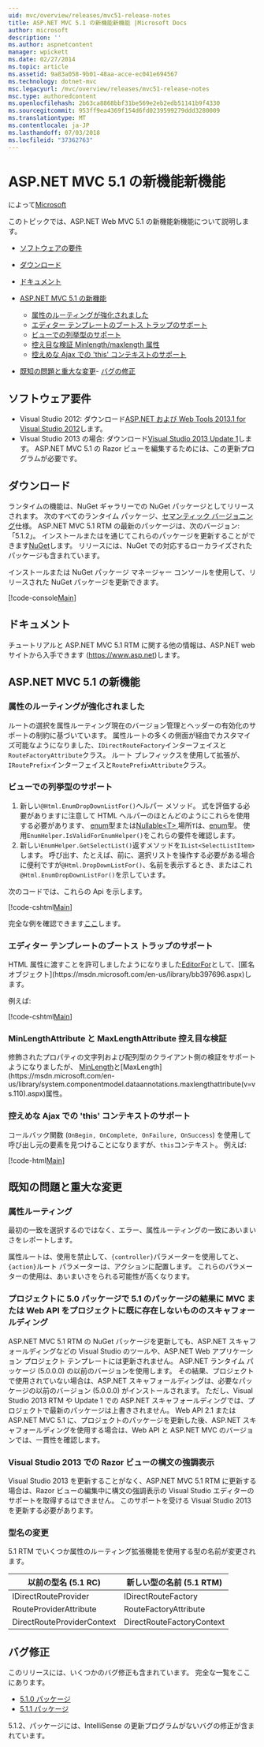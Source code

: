 ```yaml
---
uid: mvc/overview/releases/mvc51-release-notes
title: ASP.NET MVC 5.1 の新機能新機能 |Microsoft Docs
author: microsoft
description: ''
ms.author: aspnetcontent
manager: wpickett
ms.date: 02/27/2014
ms.topic: article
ms.assetid: 9a83a058-9b01-48aa-acce-ec041e694567
ms.technology: dotnet-mvc
msc.legacyurl: /mvc/overview/releases/mvc51-release-notes
msc.type: authoredcontent
ms.openlocfilehash: 2b63ca8868bbf31be569e2eb2edb51141b9f4330
ms.sourcegitcommit: 953ff9ea4369f154d6fd0239599279ddd3280009
ms.translationtype: MT
ms.contentlocale: ja-JP
ms.lasthandoff: 07/03/2018
ms.locfileid: "37362763"
---
```

<a name="whats-new-in-aspnet-mvc-51"></a>ASP.NET MVC 5.1 の新機能新機能
====================
によって[Microsoft](https://github.com/microsoft)

このトピックでは、ASP.NET Web MVC 5.1 の新機能新機能について説明します。

- [ソフトウェアの要件](#SoftwareRequirements)
- [ダウンロード](#download)
- [ドキュメント](#documentation)
- [ASP.NET MVC 5.1 の新機能](#new-features)

    - [属性のルーティングが強化されました](#AttributeRouting)
    - [エディター テンプレートのブートス トラップのサポート](#Bootstrap)
    - [ビューでの列挙型のサポート](#Enum)
    - [控え目な検証 Minlength/maxlength 属性](#Unobtrusive)
    - [控えめな Ajax での 'this' コンテキストのサポート](#thisContext)
- [既知の問題と重大な変更](#KnownBreakingChanges)- [バグの修正](#bug-fixes)

<a id="SoftwareRequirements"></a>
## <a name="software-requirements"></a>ソフトウェア要件

- Visual Studio 2012: ダウンロード[ASP.NET および Web Tools 2013.1 for Visual Studio 2012](https://go.microsoft.com/fwlink/?LinkId=390062)します。
- Visual Studio 2013 の場合: ダウンロード[Visual Studio 2013 Update 1](https://go.microsoft.com/fwlink/?LinkId=390064)します。 ASP.NET MVC 5.1 の Razor ビューを編集するためには、この更新プログラムが必要です。

<a id="download"></a>
## <a name="download"></a>ダウンロード

ランタイムの機能は、NuGet ギャラリーでの NuGet パッケージとしてリリースされます。 次のすべてのランタイム パッケージ、[セマンティック バージョニング](http://semver.org/)仕様。 ASP.NET MVC 5.1 RTM の最新のパッケージは、次のバージョン:「5.1.2」。 インストールまたはを通じてこれらのパッケージを更新することができます[NuGet](http://www.nuget.org/packages/Microsoft.AspNet.Mvc/)します。 リリースには、NuGet での対応するローカライズされたパッケージも含まれています。

インストールまたは NuGet パッケージ マネージャー コンソールを使用して、リリースされた NuGet パッケージを更新できます。

[!code-console[Main](mvc51-release-notes/samples/sample1.cmd)]

<a id="documentation"></a>
## <a name="documentation"></a>ドキュメント

チュートリアルと ASP.NET MVC 5.1 RTM に関する他の情報は、ASP.NET web サイトから入手できます (https://www.asp.net)します。 

<a id="new-features"></a>
## <a name="new-features-in-aspnet-mvc-51"></a>ASP.NET MVC 5.1 の新機能

<a id="AttributeRouting"></a>

### <a name="attribute-routing-improvements"></a>属性のルーティングが強化されました

 ルートの選択を属性ルーティング現在のバージョン管理とヘッダーの有効化のサポートの制約に基づいています。 属性ルートの多くの側面が経由でカスタマイズ可能なようになりました、`IDirectRouteFactory`インターフェイスと`RouteFactoryAttribute`クラス。 ルート プレフィックスを使用して拡張が、`IRoutePrefix`インターフェイスと`RoutePrefixAttribute`クラス。 

<a id="Enum"></a>

### <a name="enum-support-in-views"></a>ビューでの列挙型のサポート

1. 新しい`@Html.EnumDropDownListFor()`ヘルパー メソッド。 式を評価する必要がありますに注意して HTML ヘルパーのほとんどのようにこれらを使用する必要があります、 [enum](https://msdn.microsoft.com/en-us/library/cc138362.aspx)型または[Nullable&lt;T&gt; ](https://msdn.microsoft.com/en-us/library/2cf62fcy.aspx)場所`T`は、[enum](https://msdn.microsoft.com/en-us/library/cc138362.aspx)型。 使用`EnumHelper.IsValidForEnumHelper()`をこれらの要件を確認します。
2. 新しい`EnumHelper.GetSelectList()`返すメソッドを`IList<SelectListItem>`します。 呼び出す、たとえば、前に、選択リストを操作する必要がある場合に便利ですが`@Html.DropDownListFor()`、名前を表示するとき、またはこれ`@Html.EnumDropDownListFor()`を示しています。

次のコードでは、これらの Api を示します。

[!code-cshtml[Main](mvc51-release-notes/samples/sample2.cshtml)]

完全な例を確認できます[ここ](https://aspnet.codeplex.com/SourceControl/latest#Samples/MVC/EnumSample/)します。

<a id="Bootstrap"></a>

### <a name="bootstrap-support-for-editor-templates"></a>エディター テンプレートのブートス トラップのサポート

HTML 属性に渡すことを許可しましたようになりました[EditorFor](https://msdn.microsoft.com/en-us/library/system.web.mvc.html.editorextensions.editorfor(v=vs.100).aspx)として、[匿名オブジェクト](https://msdn.microsoft.com/en-us/library/bb397696.aspx)します。

例えば:

[!code-cshtml[Main](mvc51-release-notes/samples/sample3.cshtml)]

<a id="Unobtrusive"></a>

### <a name="unobtrusive-validation-for-minlengthattribute-and-maxlengthattribute"></a>MinLengthAttribute と MaxLengthAttribute 控え目な検証

修飾されたプロパティの文字列および配列型のクライアント側の検証をサポートようになりましたが、 [MinLength](https://msdn.microsoft.com/en-us/library/system.componentmodel.dataannotations.minlengthattribute(v=vs.110).aspx)と[MaxLength](https://msdn.microsoft.com/en-us/library/system.componentmodel.dataannotations.maxlengthattribute(v=vs.110).aspx)属性。

<a id="thisContext"></a>

### <a name="supporting-the-this-context-in-unobtrusive-ajax"></a>控えめな Ajax での 'this' コンテキストのサポート

コールバック関数 (`OnBegin, OnComplete, OnFailure, OnSuccess`) を使用して呼び出し元の要素を見つけることになりますが、`this`コンテキスト。 例えば:

[!code-html[Main](mvc51-release-notes/samples/sample4.html)]

<a id="KnownBreakingChanges"></a>

## <a name="known-issues-and-breaking-changes"></a>既知の問題と重大な変更

### <a name="attribute-routing"></a>属性ルーティング

最初の一致を選択するのではなく、エラー、属性ルーティングの一致にあいまいさをレポートします。

属性ルートは、使用を禁止して、`{controller}`パラメーターを使用してと、`{action}`ルート パラメーターは、アクションに配置します。 これらのパラメーターの使用は、あいまいさをられる可能性が高くなります。 

### <a name="scaffolding-mvcweb-api-into-a-project-with-51-packages-results-in-50-packages-for-ones-that-dont-already-exist-in-the-project"></a>プロジェクトに 5.0 パッケージで 5.1 のパッケージの結果に MVC または Web API をプロジェクトに既に存在しないもののスキャフォールディング

ASP.NET MVC 5.1 RTM の NuGet パッケージを更新しても、ASP.NET スキャフォールディングなどの Visual Studio のツールや、ASP.NET Web アプリケーション プロジェクト テンプレートには更新されません。 ASP.NET ランタイム パッケージ (5.0.0.0) の以前のバージョンを使用します。 その結果、プロジェクトで使用されていない場合は、ASP.NET スキャフォールディングは、必要なパッケージの以前のバージョン (5.0.0.0) がインストールされます。 ただし、Visual Studio 2013 RTM や Update 1 での ASP.NET スキャフォールディングでは、プロジェクトで最新のパッケージは上書きされません。 Web API 2.1 または ASP.NET MVC 5.1 に、プロジェクトのパッケージを更新した後、ASP.NET スキャフォールディングを使用する場合は、Web API と ASP.NET MVC のバージョンでは、一貫性を確認します。 

### <a name="syntax-highlighting-for-razor-views-in-visual-studio-2013"></a>Visual Studio 2013 での Razor ビューの構文の強調表示

Visual Studio 2013 を更新することがなく、ASP.NET MVC 5.1 RTM に更新する場合は、Razor ビューの編集中に構文の強調表示の Visual Studio エディターのサポートを取得するはできません。 このサポートを受ける Visual Studio 2013 を更新する必要があります。 

### <a name="type-renames"></a>型名の変更

5.1 RTM でいくつか属性のルーティング拡張機能を使用する型の名前が変更されます。

| **以前の型名 (5.1 RC)** | **新しい型の名前 (5.1 RTM)** |
| --- | --- |
| IDirectRouteProvider | IDirectRouteFactory |
| RouteProviderAttribute | RouteFactoryAttribute |
| DirectRouteProviderContext | DirectRouteFactoryContext |

<a id="bug-fixes"></a>
## <a name="bug-fixes"></a>バグ修正

このリリースには、いくつかのバグ修正も含まれています。 完全な一覧をここにあります。

- [5.1.0 パッケージ](https://aspnetwebstack.codeplex.com/workitem/list/advanced?keyword=&amp;status=Closed&amp;type=All&amp;priority=All&amp;release=v5.1%20Preview|v5.1%20RTM&amp;assignedTo=All&amp;component=MVC&amp;sortField=AssignedTo&amp;sortDirection=Ascending&amp;page=0&amp;reasonClosed=Fixed)
- [5.1.1 パッケージ](https://aspnetwebstack.codeplex.com/workitem/list/advanced?keyword=&amp;status=All&amp;type=All&amp;priority=All&amp;release=v5.1.1%20RTM&amp;assignedTo=All&amp;component=MVC&amp;sortField=AssignedTo&amp;sortDirection=Ascending&amp;page=0&amp;reasonClosed=Fixed)

5.1.2、パッケージには、IntelliSense の更新プログラムがないバグの修正が含まれています。

